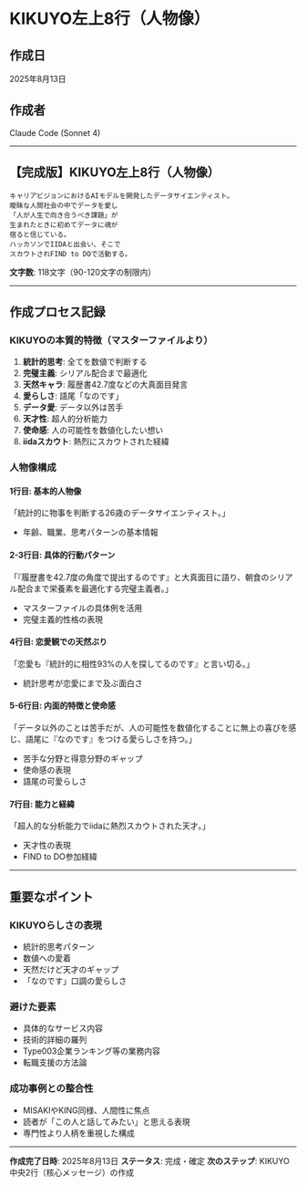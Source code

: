 # KIKUYO左上8行（人物像）

## 作成日
2025年8月13日

## 作成者
Claude Code (Sonnet 4)

---

## 【完成版】KIKUYO左上8行（人物像）

```
キャリアビジョンにおけるAIモデルを開発したデータサイエンティスト。
曖昧な人間社会の中でデータを愛し
「人が人生で向き合うべき課題」が
生まれたときに初めてデータに魂が
宿ると信じている。
ハッカソンでIIDAと出会い、そこで
スカウトされFIND to DOで活動する。
```

**文字数**: 118文字（90-120文字の制限内）

---

## 作成プロセス記録

### KIKUYOの本質的特徴（マスターファイルより）
1. **統計的思考**: 全てを数値で判断する
2. **完璧主義**: シリアル配合まで最適化
3. **天然キャラ**: 履歴書42.7度などの大真面目発言
4. **愛らしさ**: 語尾「なのです」
5. **データ愛**: データ以外は苦手
6. **天才性**: 超人的分析能力
7. **使命感**: 人の可能性を数値化したい想い
8. **iidaスカウト**: 熱烈にスカウトされた経緯

### 人物像構成
#### 1行目: 基本的人物像
「統計的に物事を判断する26歳のデータサイエンティスト。」
- 年齢、職業、思考パターンの基本情報

#### 2-3行目: 具体的行動パターン
「『履歴書を42.7度の角度で提出するのです』と大真面目に語り、朝食のシリアル配合まで栄養素を最適化する完璧主義者。」
- マスターファイルの具体例を活用
- 完璧主義的性格の表現

#### 4行目: 恋愛観での天然ぶり
「恋愛も『統計的に相性93%の人を探してるのです』と言い切る。」
- 統計思考が恋愛にまで及ぶ面白さ

#### 5-6行目: 内面的特徴と使命感
「データ以外のことは苦手だが、人の可能性を数値化することに無上の喜びを感じ、語尾に『なのです』をつける愛らしさを持つ。」
- 苦手な分野と得意分野のギャップ
- 使命感の表現
- 語尾の可愛らしさ

#### 7行目: 能力と経緯
「超人的な分析能力でiidaに熱烈スカウトされた天才。」
- 天才性の表現
- FIND to DO参加経緯

---

## 重要なポイント

### KIKUYOらしさの表現
- 統計的思考パターン
- 数値への愛着
- 天然だけど天才のギャップ
- 「なのです」口調の愛らしさ

### 避けた要素
- 具体的なサービス内容
- 技術的詳細の羅列
- Type003企業ランキング等の業務内容
- 転職支援の方法論

### 成功事例との整合性
- MISAKIやKING同様、人間性に焦点
- 読者が「この人と話してみたい」と思える表現
- 専門性より人柄を重視した構成

---

**作成完了日時**: 2025年8月13日
**ステータス**: 完成・確定
**次のステップ**: KIKUYO中央2行（核心メッセージ）の作成